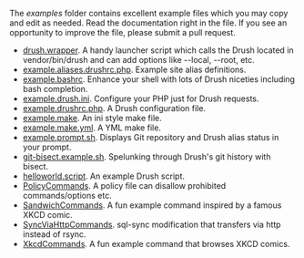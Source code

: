 The _examples_ folder contains excellent example files which you may copy and edit as needed. Read the documentation right in the file. If you see an opportunity to improve the file, please submit a pull request.

* [drush.wrapper](https://raw.githubusercontent.com/drush-ops/drush/master/examples/drush.wrapper). A handy launcher script which calls the Drush located in vendor/bin/drush and can add options like --local, --root, etc.
* [example.aliases.drushrc.php](https://raw.githubusercontent.com/drush-ops/drush/master/examples/example.aliases.drushrc.php). Example site alias definitions.
* [example.bashrc](https://raw.githubusercontent.com/drush-ops/drush/master/examples/example.bashrc). Enhance your shell with lots of Drush niceties including bash completion.
* [example.drush.ini](https://raw.githubusercontent.com/drush-ops/drush/master/examples/example.drush.ini). Configure your PHP just for Drush requests.
* [example.drushrc.php](https://raw.githubusercontent.com/drush-ops/drush/master/examples/example.drushrc.php). A Drush configuration file.
* [example.make](https://raw.githubusercontent.com/drush-ops/drush/master/examples/example.make). An ini style make file.
* [example.make.yml](https://raw.githubusercontent.com/drush-ops/drush/master/examples/example.make.yml). A YML make file. 
* [example.prompt.sh](https://raw.githubusercontent.com/drush-ops/drush/master/examples/example.prompt.sh). Displays Git repository and Drush alias status in your prompt.
* [git-bisect.example.sh](https://raw.githubusercontent.com/drush-ops/drush/master/examples/git-bisect.example.sh). Spelunking through Drush's git history with bisect.
* [helloworld.script](https://raw.githubusercontent.com/drush-ops/drush/master/examples/helloworld.script). An example Drush script. 
* [PolicyCommands](https://raw.githubusercontent.com/drush-ops/drush/master/examples/Commands/PolicyCommands.php). A policy file can disallow prohibited commands/options etc.
* [SandwichCommands](https://raw.githubusercontent.com/drush-ops/drush/master/lib/Drush/examples/Commands/SandwichCommands.php). A fun example command inspired by a famous XKCD comic.
* [SyncViaHttpCommands](https://raw.githubusercontent.com/drush-ops/drush/master/examples/Commands/SyncViaHttpCommands.php). sql-sync modification that transfers via http instead of rsync. 
* [XkcdCommands](https://raw.githubusercontent.com/drush-ops/drush/master/examples/Commands/XkcdCommands.php). A fun example command that browses XKCD comics.  
